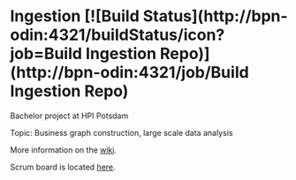 # Ingestion [![Build Status](http://bpn-odin:4321/buildStatus/icon?job=Build Ingestion Repo)](http://bpn-odin:4321/job/Build Ingestion Repo)
Bachelor project at HPI Potsdam

Topic: Business graph construction, large scale data analysis

More information on the [wiki](https://github.com/bpn1/ingestion/wiki).

Scrum board is located [here](https://github.com/bpn1/ingestion/projects/1).

